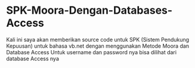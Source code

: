 # SPK-Moora-Dengan-Databases-Access
Kali ini saya akan memberikan source code untuk SPK (Sistem Pendukung Kepuusan) untuk bahasa vb.net dengan menggunakan Metode Moora dan Database Access
Untuk username dan password nya bisa dilihat dari database Access nya
